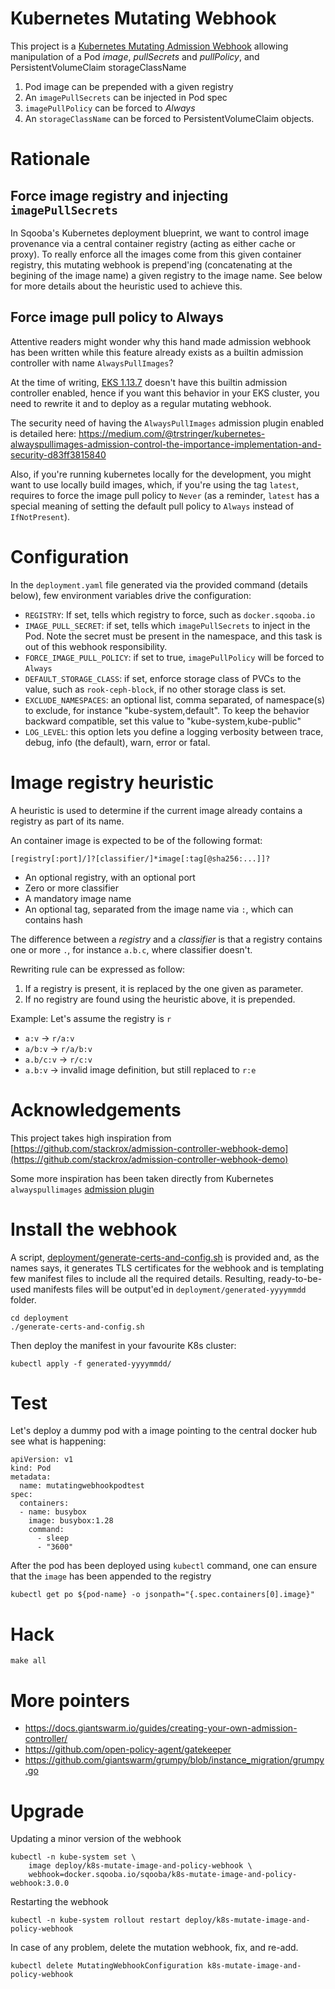 Kubernetes Mutating Webhook
====

This project is a [Kubernetes Mutating Admission Webhook](https://kubernetes.io/docs/reference/access-authn-authz/admission-controllers/)
allowing manipulation of a Pod *image*, _pullSecrets_ and _pullPolicy_, 
and PersistentVolumeClaim storageClassName

1) Pod image can be prepended with a given registry
2) An `imagePullSecrets` can be injected in Pod spec
3) `imagePullPolicy` can be forced to _Always_
4) An `storageClassName` can be forced to PersistentVolumeClaim objects.

# Rationale 

## Force image registry and injecting `imagePullSecrets`

In Sqooba's Kubernetes deployment blueprint, we want to control image provenance
via a central container registry (acting as either cache or proxy). To really enforce
all the images come from this given container registry, this mutating webhook
is prepend'ing (concatenating at the begining of the image name) 
a given registry to the image name. See below for more details
about the heuristic used to achieve this.

## Force image pull policy to Always

Attentive readers might wonder why this hand made admission webhook has been written
while this feature already exists as a builtin admission controller with name `AlwaysPullImages`?

At the time of writing, [EKS 1.13.7](https://docs.aws.amazon.com/eks/latest/userguide/platform-versions.html)
doesn't have this builtin admission controller enabled,
hence if you want this behavior in your EKS cluster, you need to rewrite it
and to deploy as a regular mutating webhook.

The security need of having the `AlwaysPullImages` admission plugin enabled is detailed here:
https://medium.com/@trstringer/kubernetes-alwayspullimages-admission-control-the-importance-implementation-and-security-d83ff3815840

Also, if you're running kubernetes locally for the development, you might want to use
locally build images, which, if you're using the tag `latest`, requires to force the
image pull policy to `Never` (as a reminder, `latest` has a special meaning of setting the
default pull policy to `Always` instead of `IfNotPresent`).
 
# Configuration

In the `deployment.yaml` file generated via the provided command (details below),
few environment variables drive the configuration:

- `REGISTRY`: If set, tells which registry to force, such as `docker.sqooba.io`
- `IMAGE_PULL_SECRET`: if set, tells which `imagePullSecrets` to inject in the Pod. Note the secret must be present in the namespace, and this task is out of this webhook responsibility.
- `FORCE_IMAGE_PULL_POLICY`: if set to true, `imagePullPolicy` will be forced to `Always`
- `DEFAULT_STORAGE_CLASS`: if set, enforce storage class of PVCs to the value, such as `rook-ceph-block`,
  if no other storage class is set.
- `EXCLUDE_NAMESPACES`: an optional list, comma separated, of namespace(s) to exclude, for instance "kube-system,default". To keep the behavior backward compatible, set this value to "kube-system,kube-public"
- `LOG_LEVEL`: this option lets you define a logging verbosity between trace, debug, info (the default), warn, error or fatal.

# Image registry heuristic

A heuristic is used to determine if the current image already
contains a registry as part of its name.

An container image is expected to be of the following format:

```
[registry[:port]/]?[classifier/]*image[:tag[@sha256:...]]?
```

- An optional registry, with an optional port
- Zero or more classifier
- A mandatory image name
- An optional tag, separated from the image name via `:`, which can contains hash

The difference between a *registry* and a *classifier* is that a registry contains
one or more `.`, for instance `a.b.c`, where classifier doesn't.

Rewriting rule can be expressed as follow:
1) If a registry is present, it is replaced by the one given as parameter.
2) If no registry are found using the heuristic above, it is prepended.

Example: Let's assume the registry is `r`

- `a:v` -> `r/a:v`
- `a/b:v` -> `r/a/b:v`
- `a.b/c:v` -> `r/c:v`
- `a.b:v` -> invalid image definition, but still replaced to `r:e`

# Acknowledgements

This project takes high inspiration from [https://github.com/stackrox/admission-controller-webhook-demo](https://github.com/stackrox/admission-controller-webhook-demo)

Some more inspiration has been taken directly from Kubernetes `alwayspullimages` 
[admission plugin](https://github.com/kubernetes/kubernetes/blob/master/plugin/pkg/admission/alwayspullimages/admission.go)

# Install the webhook

A script, [deployment/generate-certs-and-config.sh](deployment/generate-certs-and-config.sh)
is provided and, as the names says, it generates TLS certificates for the webhook and
is templating few manifest files to include all the required details. Resulting, ready-to-be-used
manifests files will be output'ed in `deployment/generated-yyyymmdd` folder.

```
cd deployment
./generate-certs-and-config.sh
```

Then deploy the manifest in your favourite K8s cluster:

```
kubectl apply -f generated-yyyymmdd/
```

# Test

Let's deploy a dummy pod with a image pointing to the central docker hub
see what is happening:

```
apiVersion: v1
kind: Pod
metadata:
  name: mutatingwebhookpodtest
spec:
  containers:
  - name: busybox
    image: busybox:1.28
    command:
      - sleep
      - "3600"
```

After the pod has been deployed using `kubectl` command, one can ensure that the `image` has
been appended to the registry

```
kubectl get po ${pod-name} -o jsonpath="{.spec.containers[0].image}" 
```

# Hack

```
make all
```

# More pointers

- https://docs.giantswarm.io/guides/creating-your-own-admission-controller/
- https://github.com/open-policy-agent/gatekeeper
- https://github.com/giantswarm/grumpy/blob/instance_migration/grumpy.go

# Upgrade

Updating a minor version of the webhook

```
kubectl -n kube-system set \
    image deploy/k8s-mutate-image-and-policy-webhook \
    webhook=docker.sqooba.io/sqooba/k8s-mutate-image-and-policy-webhook:3.0.0
```

Restarting the webhook

```
kubectl -n kube-system rollout restart deploy/k8s-mutate-image-and-policy-webhook
```

In case of any problem, delete the mutation webhook, fix, and re-add.

```
kubectl delete MutatingWebhookConfiguration k8s-mutate-image-and-policy-webhook
```

